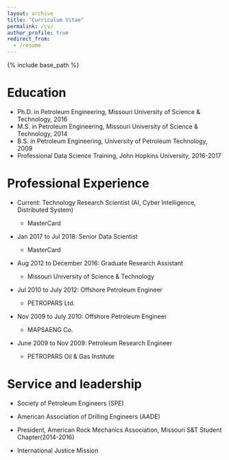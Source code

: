```yaml
---
layout: archive
title: "Curriculum Vitae"
permalink: /cv/
author_profile: true
redirect_from:
  - /resume
---
```


{% include base_path %}

Education
======
* Ph.D. in Petroleum Engineering, Missouri University of Science & Technology, 2016
* M.S. in Petroleum Engineering, Missouri University of Science & Technology, 2014
* B.S. in Petroleum Engineering, University of Petroleum Technology, 2009
* Professional Data Science Training, John Hopkins University, 2016-2017

Professional Experience
======
* Current: Technology Research Scientist (AI, Cyber Intelligence, Distributed System)
  * MasterCard
  
* Jan 2017 to Jul 2018: Senior Data Scientist
  * MasterCard

* Aug 2012 to December 2016: Graduate Research Assistant
  * Missouri University of Science & Technology
  
* Jul 2010 to July 2012: Offshore Petroleum Engineer
  * PETROPARS Ltd.
  
* Nov 2009 to July 2010: Offshore Petroleum Engineer
  * MAPSAENG Co.
  
* June 2009 to Nov 2009: Petroleum Research Engineer
  * PETROPARS Oil & Gas Institute 
  
  
Service and leadership
======
* Society of Petroleum Engineers (SPE)

* American Association of Drilling Engineers (AADE)

* President, American Rock Mechanics Association, Missouri S&T Student Chapter(2014-2016)

* International Justice Mission 




